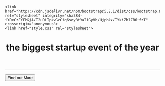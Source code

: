 <!DOCTYPE html>
<html>
  <head>
    <title>Startup</title>
    <!-- Required meta tags -->
    <meta charset="utf-8">
    <meta name="viewport" content="width=device-width, initial-scale=1, shrink-to-fit=no">
    <!-- Google Fonts -->
    <link href="https://fonts.googleapis.com/css?family=Montserrat" rel="stylesheet">

    <link href="https://cdn.jsdelivr.net/npm/bootstrap@5.2.1/dist/css/bootstrap.min.css" rel="stylesheet" integrity="sha384-iYQeCzEYFbKjA/T2uDLTpkwGzCiq6soy8tYaI1GyVh/UjpbCx/TYkiZhlZB6+fzT" crossorigin="anonymous">   
    <link href="style.css" rel="stylesheet">
  </head>
  <body>
    <div class="container d-flex align-items-center h-100">
      <div class="row">
        <header class="text-center col-12">
      <h1 class="text-uppercase"><strong>the biggest startup event of the year</strong></h1>
      </header>
      <div class="buffer col-12"></div>
      <section class="text-center col-12">
    <hr>
   <a href="https://mailchi.mp/a857bfd11073/budflood">
    <button type="button" class="btn btn-primary btn-xl">Find out More</button>
   </a>
     </section>
 </div>
   </div>
  </body>
</html>
